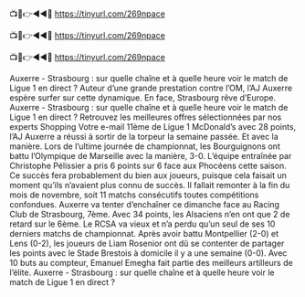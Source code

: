 📺📱👉◄◄🔴 https://tinyurl.com/269npace

📺📱👉◄◄🔴 https://tinyurl.com/269npace

📺📱👉◄◄🔴 https://tinyurl.com/269npace



Auxerre - Strasbourg : sur quelle chaîne et à quelle heure voir le match de Ligue 1 en direct ?
Auteur d’une grande prestation contre l’OM, l’AJ Auxerre espère surfer sur cette dynamique. En face, Strasbourg rêve d’Europe. Auxerre - Strasbourg : sur quelle chaîne et à quelle heure voir le match de Ligue 1 en direct ?
Retrouvez les meilleures offres sélectionnées par nos experts Shopping
Votre e-mail
11ème de Ligue 1 McDonald’s avec 28 points, l’AJ Auxerre a réussi à sortir de la torpeur la semaine passée. Et avec la manière. Lors de l’ultime journée de championnat, les Bourguignons ont battu l’Olympique de Marseille avec la manière, 3-0. L’équipe entraînée par Christophe Pélissier a pris 6 points sur 6 face aux Phocéens cette saison. Ce succès fera probablement du bien aux joueurs, puisque cela faisait un moment qu’ils n’avaient plus connu de succès. Il fallait remonter à la fin du mois de novembre, soit 11 matchs consécutifs toutes compétitions confondues. Auxerre va tenter d’enchaîner ce dimanche face au Racing Club de Strasbourg, 7ème. Avec 34 points, les Alsaciens n’en ont que 2 de retard sur le 6ème. Le RCSA va vieux et n’a perdu qu’un seul de ses 10 derniers matchs de championnat. Après avoir battu Montpellier (2-0) et Lens (0-2), les joueurs de Liam Rosenior ont dû se contenter de partager les points avec le Stade Brestois à domicile il y a une semaine (0-0). Avec 10 buts au compteur, Emanuel Emegha fait partie des meilleurs artilleurs de l’élite. Auxerre - Strasbourg : sur quelle chaîne et à quelle heure voir le match de Ligue 1 en direct ?
